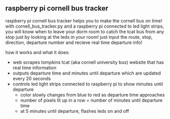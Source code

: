 ## raspberry pi cornell bus tracker

raspberry pi cornell bus tracker helps you to make the cornell bus on time!
with cornell_bus_tracker.py and a raspberry pi connected to led light strips, you will know when to leave your dorm room to catch the tcat bus from any stop just by looking at the leds in your room! just input the route, stop, direction, departure number and recieve real time departure info!

how it works and what it does:
- web scrapes tompkins tcat (aka cornell university bus) website that has real time information
- outputs departure time and minutes until departure which are updated every 20 seconds
- controls led light strips connected to raspberry pi to show minutes until departure
  - color slowly changes from blue to red as departure time approaches
  - number of pixels lit up in a row = number of minutes until departure time
  - at 5 minutes until departure, flashes leds on and off
